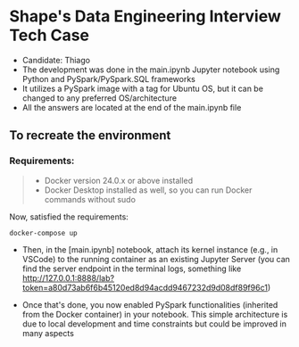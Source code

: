 # Shape's Data Engineering Interview Tech Case
* Candidate: Thiago 
* The development was done in the main.ipynb Jupyter notebook using Python and PySpark/PySpark.SQL frameworks
* It utilizes a PySpark image with a tag for Ubuntu OS, but it can be changed to any preferred OS/architecture
* All the answers are located at the end of the main.ipynb file

## To recreate the environment

### Requirements: 
>- Docker version 24.0.x or above installed
>- Docker Desktop installed as well, so you can run Docker commands without sudo

Now, satisfied the requirements: 
```
docker-compose up
```

* Then, in the [main.ipynb] notebook, attach its kernel instance (e.g., in VSCode) to the running container as an existing Jupyter Server (you can find the server endpoint in the terminal logs, something like http://127.0.0.1:8888/lab?token=a80d73ab6f6b45120ed8d94acdd9467232d9d08df89f96c1)

* Once that's done, you now enabled PySpark functionalities (inherited from the Docker container) in your notebook. This simple architecture is due to local development and time constraints but could be improved in many aspects
